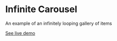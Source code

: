 # Infinite Carousel

An example of an infinitely looping gallery of items

[See live demo](http://ui.maurojflores.com/ui-components/infinite-carousel/infinite-carousel.html)